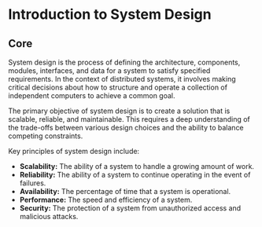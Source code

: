 # Introduction to System Design

## Core

System design is the process of defining the architecture, components, modules, interfaces, and data for a system to satisfy specified requirements. In the context of distributed systems, it involves making critical decisions about how to structure and operate a collection of independent computers to achieve a common goal.

The primary objective of system design is to create a solution that is scalable, reliable, and maintainable. This requires a deep understanding of the trade-offs between various design choices and the ability to balance competing constraints.

Key principles of system design include:

-   **Scalability:** The ability of a system to handle a growing amount of work.
-   **Reliability:** The ability of a system to continue operating in the event of failures.
-   **Availability:** The percentage of time that a system is operational.
-   **Performance:** The speed and efficiency of a system.
-   **Security:** The protection of a system from unauthorized access and malicious attacks.
